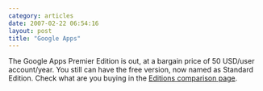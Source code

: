 ```yaml
---
category: articles
date: 2007-02-22 06:54:16
layout: post
title: "Google Apps"
---
```


<p>The Google Apps Premier Edition is out, at a bargain price of 50 USD/user account/year. You still can have the free version, now named as Standard Edition. Check what are you buying in the <a href="http://www.google.com/a/help/intl/en/admins/editions.html">Editions comparison page</a>.</p>
